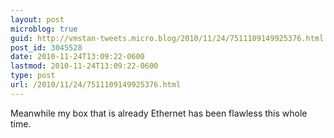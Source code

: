 ```yaml
---
layout: post
microblog: true
guid: http://vmstan-tweets.micro.blog/2010/11/24/7511109149925376.html
post_id: 3045528
date: 2010-11-24T13:09:22-0600
lastmod: 2010-11-24T13:09:22-0600
type: post
url: /2010/11/24/7511109149925376.html
---
```

Meanwhile my box that is already Ethernet has been flawless this whole time.
